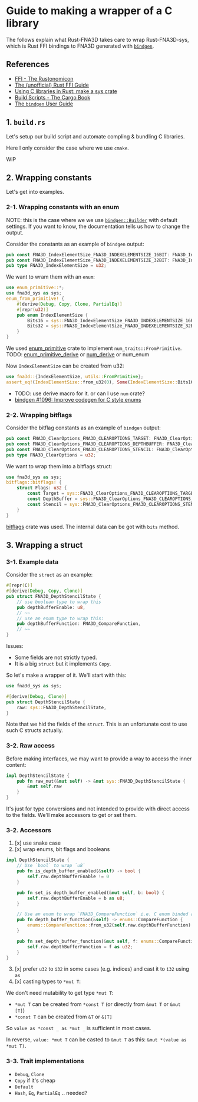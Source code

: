 # Guide to making a wrapper of a C library

The follows explain what Rust-FNA3D takes care to wrap Rust-FNA3D-sys, which is Rust FFI
bindings to FNA3D generated with [`bindgen`](https://github.com/rust-lang/rust-bindgen).

## References

* [FFI - The Rustonomicon](https://doc.rust-lang.org/nomicon/ffi.html#foreign-function-interface)
* [The (unofficial) Rust FFI Guide](https://michael-f-bryan.github.io/rust-ffi-guide/)
* [Using C libraries in Rust: make a sys crate](https://kornel.ski/rust-sys-crate)
* [Build Scripts - The Cargo Book](https://doc.rust-lang.org/cargo/reference/build-scripts.html#case-study-building-some-native-code)
* [The `bindgen` User Guide](https://rust-lang.github.io/rust-bindgen/)

## 1. `build.rs`

Let's setup our build script and automate compling & bundling C libraries.

Here I only consider the case where we use `cmake`.

WIP

## 2. Wrapping constants

Let's get into examples.

### 2-1. Wrapping constants with an enum

NOTE: this is the case where we we use [`bindgen::Builder`](https://docs.rs/bindgen/newest/bindgen/struct.Builder.html) with default settings. If you want to know, the documentation tells us how to change the output.

Consider the constants as an example of `bindgen` output:

```rust
pub const FNA3D_IndexElementSize_FNA3D_INDEXELEMENTSIZE_16BIT: FNA3D_IndexElementSize = 0;
pub const FNA3D_IndexElementSize_FNA3D_INDEXELEMENTSIZE_32BIT: FNA3D_IndexElementSize = 1;
pub type FNA3D_IndexElementSize = u32;
```

We want to wram them with an `enum`:

```rust
use enum_primitive::*;
use fna3d_sys as sys;
enum_from_primitive! {
    #[derive(Debug, Copy, Clone, PartialEq)]
    #[repr(u32)]
    pub enum IndexElementSize {
        Bits16 = sys::FNA3D_IndexElementSize_FNA3D_INDEXELEMENTSIZE_16BIT,
        Bits32 = sys::FNA3D_IndexElementSize_FNA3D_INDEXELEMENTSIZE_32BIT,
    }
}
```

We used [enum_primitive](https://crates.io/crates/enum_primitive) crate to implement `num_traits::FromPrimitive`. TODO: [enum_primitive_derive](https://docs.rs/enum-primitive-derive/newest/enum_primitive_derive/) or [num_derive](https://docs.rs/num-derive/newest/num_derive/) or num_enum

Now `IndexElementSize` can be created from u32:

```rust
use fna3d::{IndexElementSize, utils::FromPrimitive};
assert_eq!(IndexElementSize::from_u32(0), Some(IndexElementSize::Bits16));
```

* TODO: use derive macro for it. or can I use `num` crate?
* [bindgen #1096: Improve codegen for C style enums](https://github.com/rust-lang/rust-bindgen/issues/1096)

### 2-2. Wrapping bitflags

Consider the bitflag constants as an example of `bindgen` output:

```rust
pub const FNA3D_ClearOptions_FNA3D_CLEAROPTIONS_TARGET: FNA3D_ClearOptions = 1;
pub const FNA3D_ClearOptions_FNA3D_CLEAROPTIONS_DEPTHBUFFER: FNA3D_ClearOptions = 2;
pub const FNA3D_ClearOptions_FNA3D_CLEAROPTIONS_STENCIL: FNA3D_ClearOptions = 4;
pub type FNA3D_ClearOptions = u32;
```

We want to wrap them into a bitflags struct:

```rust
use fna3d_sys as sys;
bitflags::bitflags! {
    struct Flags: u32 {
        const Target = sys::FNA3D_ClearOptions_FNA3D_CLEAROPTIONS_TARGET;
        const DepthBuffer = sys::FNA3D_ClearOptions_FNA3D_CLEAROPTIONS_DEPTHBUFFER;
        const Stencil = sys::FNA3D_ClearOptions_FNA3D_CLEAROPTIONS_STENCIL;
    }
}
```

[bitflags](https://docs.rs/bitflags/newest/bitflags/) crate was used. The internal data can be got with `bits` method.

## 3. Wrapping a struct

### 3-1. Example data

Consider the `struct` as an example:

```rust
#[repr(C)]
#[derive(Debug, Copy, Clone)]
pub struct FNA3D_DepthStencilState {
    // use boolean type to wrap this
    pub depthBufferEnable: u8,
    // ~~
    // use an enum type to wrap this:
    pub depthBufferFunction: FNA3D_CompareFunction,
    // ~~
}
```

Issues:

* Some fields are not strictly typed.
* It is a big `struct` but it implements `Copy`.

So let's make a wrapper of it. We'll start with this:

```rust
use fna3d_sys as sys;

#[derive(Debug, Clone)]
pub struct DepthStencilState {
    raw: sys::FNA3D_DepthStencilState,
}
```

Note that we hid the fields of the `struct`. This is an unfortunate cost to use such C structs actually.

### 3-2. Raw access

Before making interfaces, we may want to provide a way to access the inner content:

```rust
impl DepthStencilState {
    pub fn raw_mut(&mut self) -> &mut sys::FNA3D_DepthStencilState {
        &mut self.raw
    }
}
```

It's just for type conversions and not intended to provide with direct access to the fields. We'll make accessors to get or set them.

### 3-2. Accessors

1. [x] use snake case
2. [x] wrap enums, bit flags and booleans

```rust
impl DepthStencilState {
    // Use `bool` to wrap `u8`
    pub fn is_depth_buffer_enabled(&self) -> bool {
        self.raw.depthBufferEnable != 0
    }

    pub fn set_is_depth_buffer_enabled(&mut self, b: bool) {
        self.raw.depthBufferEnable = b as u8;
    }

    // Use an enum to wrap `FNA3D_CompareFunction` i.e. C enum binded as an alias of `u32`
    pub fn depth_buffer_function(&self) -> enums::CompareFunction {
        enums::CompareFunction::from_u32(self.raw.depthBufferFunction).unwrap()
    }

    pub fn set_depth_buffer_function(&mut self, f: enums::CompareFunction) {
        self.raw.depthBufferFunction = f as u32;
    }
}
```

3. [x] prefer `u32` to `i32` in some cases (e.g. indices) and cast it to `i32` using `as`
4. [x] casting types to `*mut T`:

We don't need mutability to get type `*mut T`:

* `*mut T` can be created from `*const T` (or directly from `&mut T` or `&mut [T]`)
* `*const T` can be created from `&T` or `&[T]`

So `value as *const _ as *mut _` is sufficient in most cases.

In reverse, `value: *mut T` can be casted to `&mut T` as this: `&mut *(value as *mut T)`.

### 3-3. Trait implementations

* `Debug`, `Clone`
* `Copy` if it's cheap
* `Default`
* `Hash`, `Eq`, `PartialEq` .. needed?
